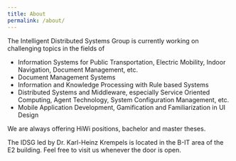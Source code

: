 ```yaml
---
title: About
permalink: /about/
---
```


The Intelligent Distributed Systems Group is currently working on challenging topics in the fields of
 

* Information Systems for Public Transportation, Electric Mobility, Indoor Navigation, Document Management, etc. 
* Document Management Systems
* Information and Knowledge Processing with Rule based Systems
* Distributed Systems and Middleware, especially Service Oriented Computing, Agent Technology, System Configuration Management, etc.
* Mobile Application Development, Gamification and Familiarization in UI Design
  
We are always offering HiWi positions, bachelor and master theses.
   
The IDSG led by Dr. Karl-Heinz Krempels is located in the B-IT area of the E2 building. 
Feel free to visit us whenever the door is open.
